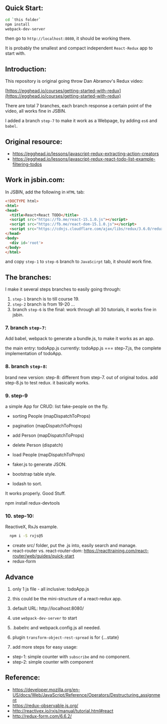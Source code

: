 ## Quick Start:

```bash
cd `this folder`
npm install
webpack-dev-server
```
then go to `http://localhost:8080`, it should be working there.

It is probably the smallest and compact independent `React-Redux` app to start with.


## Introduction:

This repository is original going throw Dan Abramov's Redux video:

[https://egghead.io/courses/getting-started-with-redux](https://egghead.io/courses/getting-started-with-redux)

There are total 7 branches, each branch response a certain point of the video, all works fine in JSBIN.

I added a branch `step-7` to make it work as a Webpage, by adding `es6` and `babel`.


## Original resource:

- https://egghead.io/lessons/javascript-redux-extracting-action-creators
- https://egghead.io/lessons/javascript-redux-react-todo-list-example-filtering-todos


## Work in jsbin.com:

In JSBIN, add the following in `HTML` tab:
```html
<!DOCTYPE html>
<html>
<head>
  <title>React+React TODO</title>
  <script src="https://fb.me/react-15.1.0.js"></script>
  <script src="https://fb.me/react-dom-15.1.0.js"></script>
  <script src="https://cdnjs.cloudflare.com/ajax/libs/redux/3.6.0/redux.min.js"></script>
</head>
<body>
  <div id='root'>
</body>
</html>
```
and copy `step-1` to `step-6` branch to `JavaScirpt` tab, it should work fine.


## The branches:

I make it several steps branches to easily going through:

1. `step-1` branch is to till course 19.
2. `step-2` branch is from 19-20
...
3. branch `step-6` is the final:
  work through all 30 tutorials, it works fine in jsbin.


### 7. branch `step-7`:
  Add babel, webpack to generate a bundle.js, to make it works as an app.


the main entry: todoApp.js
currently: todoApp.js === step-7.js, the complete implementation of todoApp.



### 8. branch `step-8`:
  brand new version:  step-8: different from step-7. out of original todos. add step-8.js to test redux. it basically works.

### 9. step-9

a simple App for CRUD: list fake-people on the fly.

- sorting People  (mapDispatchToProps)
- pagination      (mapDispatchToProps)
- add Person      (mapDispatchToProps)
- delete Person   (dispatch)
- load People     (mapDispatchToProps)

- faker.js to generate JSON.
- bootstrap table style.
- lodash to sort.

It works properly. Good Stuff.

npm install redux-devtools

### 10. step-10:


ReactiveX, RxJs example.

```bash
  npm i -S rxjs@5
```

- create src/ folder, put the .js into, easily search and manage.
- react-router vs. react-router-dom: https://reacttraining.com/react-router/web/guides/quick-start
- redux-form


## Advance

1. only 1 js file - all inclusive: todoApp.js
2. this could be the mini-structure of a react-redux app.
3. default URL: http://localhost:8080/
4. use `webpack-dev-server` to start
5. .babelrc and webpack.config.js all needed.
6. plugin `transform-object-rest-spread` is for {...state}

7. add more steps for easy usage:
- step-1: simple counter with `subscribe` and no component.
- step-2: simple counter with component

## Reference:


- https://developer.mozilla.org/en-US/docs/Web/JavaScript/Reference/Operators/Destructuring_assignment
- https://redux-observable.js.org/
- http://reactivex.io/rxjs/manual/tutorial.html#react
- http://redux-form.com/6.6.2/
